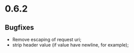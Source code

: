 # 0.6.2

## Bugfixes

* Remove escaping of request uri;
* strip header value (if value have newline, for example);